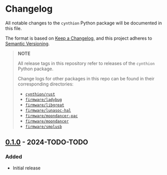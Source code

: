 # Changelog

All notable changes to the `cynthion` Python package will be documented in this file.

The format is based on [Keep a Changelog](https://keepachangelog.com/en/1.1.0/),
and this project adheres to [Semantic Versioning](https://semver.org/spec/v2.0.0.html).

> __NOTE__
>
> All release tags in this repository refer to releases of the `cynthion` Python package.
>
> Change logs for other packages in this repo can be found in their corresponding directories:
>
> * [`cynthion/rust`](cynthion/rust/CHANGELOG.md)
> * [`firmware/ladybug`](firmware/ladybug/CHANGELOG.md)
> * [`firmware/libgreat`](firmware/libgreat/CHANGELOG.md)
> * [`firmware/lunasoc-hal`](firmware/lunasoc-hal/CHANGELOG.md)
> * [`firmware/moondancer-pac`](firmware/moondancer-pac/CHANGELOG.md)
> * [`firmware/moondancer`](firmware/moondancer/CHANGELOG.md)
> * [`firmware/smolusb`](firmware/smolusb/CHANGELOG.md)

<!--
## [Unreleased]
-->

## [0.1.0] - 2024-TODO-TODO
### Added
- Initial release

[Unreleased]: https://github.com/greatscottgadgets/cynthion/compare/0.1.0...HEAD
[0.1.0]: https://github.com/greatscottgadgets/cynthion/releases/tag/0.1.0
